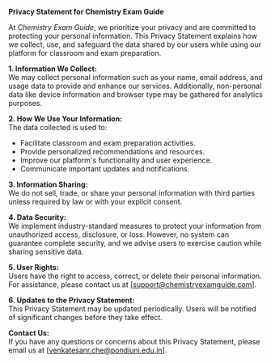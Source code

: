 **Privacy Statement for Chemistry Exam Guide**

At *Chemistry Exam Guide*, we prioritize your privacy and are committed to protecting your personal information. This Privacy Statement explains how we collect, use, and safeguard the data shared by our users while using our platform for classroom and exam preparation.

**1. Information We Collect:**  
We may collect personal information such as your name, email address, and usage data to provide and enhance our services. Additionally, non-personal data like device information and browser type may be gathered for analytics purposes.

**2. How We Use Your Information:**  
The data collected is used to:  
- Facilitate classroom and exam preparation activities.  
- Provide personalized recommendations and resources.  
- Improve our platform's functionality and user experience.  
- Communicate important updates and notifications.

**3. Information Sharing:**  
We do not sell, trade, or share your personal information with third parties unless required by law or with your explicit consent.

**4. Data Security:**  
We implement industry-standard measures to protect your information from unauthorized access, disclosure, or loss. However, no system can guarantee complete security, and we advise users to exercise caution while sharing sensitive data.

**5. User Rights:**  
Users have the right to access, correct, or delete their personal information. For assistance, please contact us at [support@chemistryexamguide.com].

**6. Updates to the Privacy Statement:**  
This Privacy Statement may be updated periodically. Users will be notified of significant changes before they take effect.

**Contact Us:**  
If you have any questions or concerns about this Privacy Statement, please email us at [venkatesanr.che@pondiuni.edu.in].
